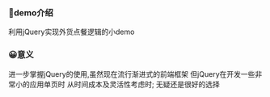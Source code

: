 ### 🚀demo介绍

利用jQuery实现外货点餐逻辑的小demo

### 😀意义

进一步掌握jQuery的使用,虽然现在流行渐进式的前端框架 但jQuery在开发一些非常小的应用单页时 从时间成本及灵活性考虑时;
无疑还是很好的选择